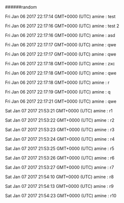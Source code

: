 ######random

Fri Jan 06 2017 22:17:14 GMT+0000 (UTC) amine : test

Fri Jan 06 2017 22:17:16 GMT+0000 (UTC) amine : test 2

Fri Jan 06 2017 22:17:16 GMT+0000 (UTC) amine : asd

Fri Jan 06 2017 22:17:17 GMT+0000 (UTC) amine : qwe

Fri Jan 06 2017 22:17:17 GMT+0000 (UTC) amine : qwe

Fri Jan 06 2017 22:17:18 GMT+0000 (UTC) amine : zxc

Fri Jan 06 2017 22:17:18 GMT+0000 (UTC) amine : qwe

Fri Jan 06 2017 22:17:18 GMT+0000 (UTC) amine : r

Fri Jan 06 2017 22:17:19 GMT+0000 (UTC) amine : q

Fri Jan 06 2017 22:17:21 GMT+0000 (UTC) amine : qwe

Sat Jan 07 2017 21:53:21 GMT+0000 (UTC) amine : r1

Sat Jan 07 2017 21:53:22 GMT+0000 (UTC) amine : r2

Sat Jan 07 2017 21:53:23 GMT+0000 (UTC) amine : r3

Sat Jan 07 2017 21:53:24 GMT+0000 (UTC) amine : r4

Sat Jan 07 2017 21:53:25 GMT+0000 (UTC) amine : r5

Sat Jan 07 2017 21:53:26 GMT+0000 (UTC) amine : r6

Sat Jan 07 2017 21:53:27 GMT+0000 (UTC) amine : r7

Sat Jan 07 2017 21:54:10 GMT+0000 (UTC) amine : r8

Sat Jan 07 2017 21:54:13 GMT+0000 (UTC) amine : r9

Sat Jan 07 2017 21:54:23 GMT+0000 (UTC) amine : r10

